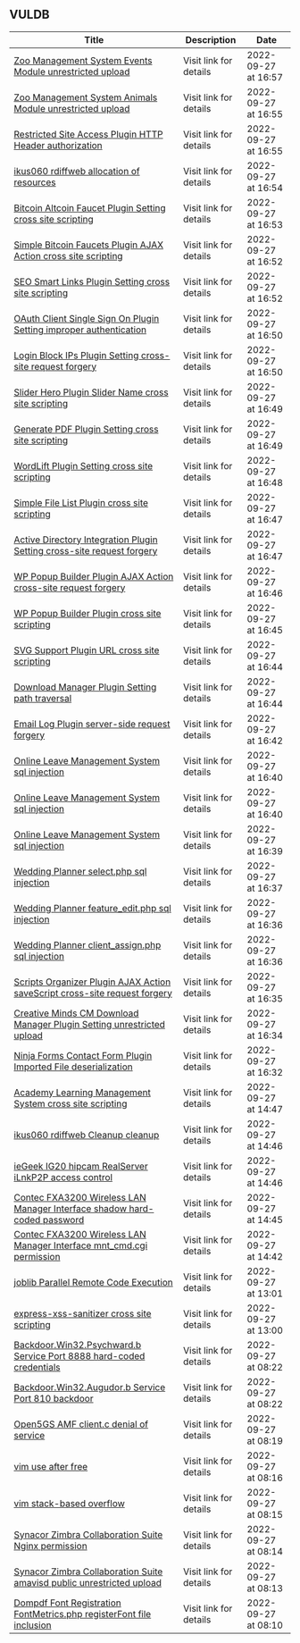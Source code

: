 ## VULDB
|Title|Description|Date|
|---|---|---|
| [Zoo Management System Events Module unrestricted upload](https://vuldb.com/?id.209582) | Visit link for details | 2022-09-27 at 16:57 |
| [Zoo Management System Animals Module unrestricted upload](https://vuldb.com/?id.209581) | Visit link for details | 2022-09-27 at 16:55 |
| [Restricted Site Access Plugin HTTP Header authorization](https://vuldb.com/?id.209580) | Visit link for details | 2022-09-27 at 16:55 |
| [ikus060 rdiffweb allocation of resources](https://vuldb.com/?id.209579) | Visit link for details | 2022-09-27 at 16:54 |
| [Bitcoin Altcoin Faucet Plugin Setting cross site scripting](https://vuldb.com/?id.209578) | Visit link for details | 2022-09-27 at 16:53 |
| [Simple Bitcoin Faucets Plugin AJAX Action cross site scripting](https://vuldb.com/?id.209577) | Visit link for details | 2022-09-27 at 16:52 |
| [SEO Smart Links Plugin Setting cross site scripting](https://vuldb.com/?id.209576) | Visit link for details | 2022-09-27 at 16:52 |
| [OAuth Client Single Sign On Plugin Setting improper authentication](https://vuldb.com/?id.209575) | Visit link for details | 2022-09-27 at 16:50 |
| [Login Block IPs Plugin Setting cross-site request forgery](https://vuldb.com/?id.209574) | Visit link for details | 2022-09-27 at 16:50 |
| [Slider Hero Plugin Slider Name cross site scripting](https://vuldb.com/?id.209573) | Visit link for details | 2022-09-27 at 16:49 |
| [Generate PDF Plugin Setting cross site scripting](https://vuldb.com/?id.209572) | Visit link for details | 2022-09-27 at 16:49 |
| [WordLift Plugin Setting cross site scripting](https://vuldb.com/?id.209571) | Visit link for details | 2022-09-27 at 16:48 |
| [Simple File List Plugin cross site scripting](https://vuldb.com/?id.209570) | Visit link for details | 2022-09-27 at 16:47 |
| [Active Directory Integration Plugin Setting cross-site request forgery](https://vuldb.com/?id.209569) | Visit link for details | 2022-09-27 at 16:47 |
| [WP Popup Builder Plugin AJAX Action cross-site request forgery](https://vuldb.com/?id.209568) | Visit link for details | 2022-09-27 at 16:46 |
| [WP Popup Builder Plugin cross site scripting](https://vuldb.com/?id.209567) | Visit link for details | 2022-09-27 at 16:45 |
| [SVG Support Plugin URL cross site scripting](https://vuldb.com/?id.209566) | Visit link for details | 2022-09-27 at 16:44 |
| [Download Manager Plugin Setting path traversal](https://vuldb.com/?id.209565) | Visit link for details | 2022-09-27 at 16:44 |
| [Email Log Plugin server-side request forgery](https://vuldb.com/?id.209564) | Visit link for details | 2022-09-27 at 16:42 |
| [Online Leave Management System sql injection](https://vuldb.com/?id.209563) | Visit link for details | 2022-09-27 at 16:40 |
| [Online Leave Management System sql injection](https://vuldb.com/?id.209562) | Visit link for details | 2022-09-27 at 16:40 |
| [Online Leave Management System sql injection](https://vuldb.com/?id.209561) | Visit link for details | 2022-09-27 at 16:39 |
| [Wedding Planner select.php sql injection](https://vuldb.com/?id.209560) | Visit link for details | 2022-09-27 at 16:37 |
| [Wedding Planner feature_edit.php sql injection](https://vuldb.com/?id.209559) | Visit link for details | 2022-09-27 at 16:36 |
| [Wedding Planner client_assign.php sql injection](https://vuldb.com/?id.209558) | Visit link for details | 2022-09-27 at 16:36 |
| [Scripts Organizer Plugin AJAX Action saveScript cross-site request forgery](https://vuldb.com/?id.209557) | Visit link for details | 2022-09-27 at 16:35 |
| [Creative Minds CM Download Manager Plugin Setting unrestricted upload](https://vuldb.com/?id.209556) | Visit link for details | 2022-09-27 at 16:34 |
| [Ninja Forms Contact Form Plugin Imported File deserialization](https://vuldb.com/?id.209555) | Visit link for details | 2022-09-27 at 16:32 |
| [Academy Learning Management System cross site scripting](https://vuldb.com/?id.209554) | Visit link for details | 2022-09-27 at 14:47 |
| [ikus060 rdiffweb Cleanup cleanup](https://vuldb.com/?id.209553) | Visit link for details | 2022-09-27 at 14:46 |
| [ieGeek IG20 hipcam RealServer iLnkP2P access control](https://vuldb.com/?id.209552) | Visit link for details | 2022-09-27 at 14:46 |
| [Contec FXA3200 Wireless LAN Manager Interface shadow hard-coded password](https://vuldb.com/?id.209551) | Visit link for details | 2022-09-27 at 14:45 |
| [Contec FXA3200 Wireless LAN Manager Interface mnt_cmd.cgi permission](https://vuldb.com/?id.209550) | Visit link for details | 2022-09-27 at 14:42 |
| [joblib Parallel Remote Code Execution](https://vuldb.com/?id.209549) | Visit link for details | 2022-09-27 at 13:01 |
| [express-xss-sanitizer cross site scripting](https://vuldb.com/?id.209548) | Visit link for details | 2022-09-27 at 13:00 |
| [Backdoor.Win32.Psychward.b Service Port 8888 hard-coded credentials](https://vuldb.com/?id.209547) | Visit link for details | 2022-09-27 at 08:22 |
| [Backdoor.Win32.Augudor.b Service Port 810 backdoor](https://vuldb.com/?id.209546) | Visit link for details | 2022-09-27 at 08:22 |
| [Open5GS AMF client.c denial of service](https://vuldb.com/?id.209545) | Visit link for details | 2022-09-27 at 08:19 |
| [vim use after free](https://vuldb.com/?id.209544) | Visit link for details | 2022-09-27 at 08:16 |
| [vim stack-based overflow](https://vuldb.com/?id.209543) | Visit link for details | 2022-09-27 at 08:15 |
| [Synacor Zimbra Collaboration Suite Nginx permission](https://vuldb.com/?id.209542) | Visit link for details | 2022-09-27 at 08:14 |
| [Synacor Zimbra Collaboration Suite amavisd public unrestricted upload](https://vuldb.com/?id.209541) | Visit link for details | 2022-09-27 at 08:13 |
| [Dompdf Font Registration FontMetrics.php registerFont file inclusion](https://vuldb.com/?id.209540) | Visit link for details | 2022-09-27 at 08:10 |
